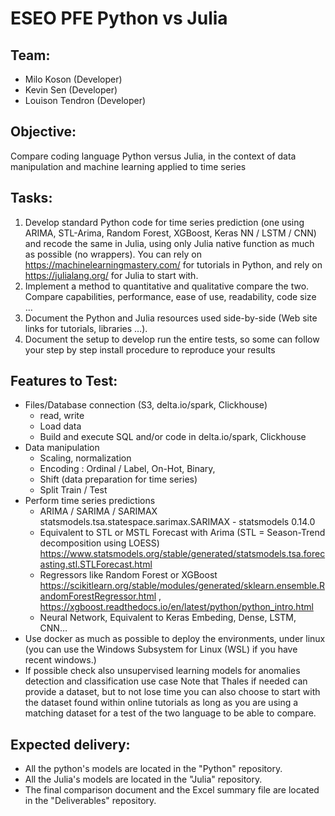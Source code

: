 # ESEO PFE Python vs Julia

## Team:
- Milo Koson (Developer)
- Kevin Sen (Developer)
- Louison Tendron (Developer)

## Objective:
Compare coding language Python versus Julia, in the context of data manipulation and machine learning applied to time
series

## Tasks:
1. Develop standard Python code for time series prediction (one using ARIMA, STL-Arima, Random Forest,
XGBoost, Keras NN / LSTM / CNN) and recode the same in Julia, using only Julia native function as much as
possible (no wrappers).
You can rely on https://machinelearningmastery.com/ for tutorials in Python, and rely on https://julialang.org/
for Julia to start with.
2. Implement a method to quantitative and qualitative compare the two. Compare capabilities, performance, ease
of use, readability, code size …
3. Document the Python and Julia resources used side-by-side (Web site links for tutorials, libraries …).
4. Document the setup to develop run the entire tests, so some can follow your step by step install procedure to
reproduce your results

## Features to Test:
- Files/Database connection (S3, delta.io/spark, Clickhouse)
  - read, write
  - Load data
  - Build and execute SQL and/or code in delta.io/spark, Clickhouse
- Data manipulation
  - Scaling, normalization
  - Encoding : Ordinal / Label, On-Hot, Binary,
  - Shift (data preparation for time series)
  - Split Train / Test
- Perform time series predictions
  - ARIMA / SARIMA / SARIMAX statsmodels.tsa.statespace.sarimax.SARIMAX - statsmodels 0.14.0
  - Equivalent to STL or MSTL Forecast with Arima (STL = Season-Trend decomposition using LOESS)
  https://www.statsmodels.org/stable/generated/statsmodels.tsa.forecasting.stl.STLForecast.html
  - Regressors like Random Forest or XGBoost https://scikitlearn.org/stable/modules/generated/sklearn.ensemble.RandomForestRegressor.html ,
  https://xgboost.readthedocs.io/en/latest/python/python_intro.html
  - Neural Network, Equivalent to Keras Embeding, Dense, LSTM, CNN…
- Use docker as much as possible to deploy the environments, under linux (you can use the Windows Subsystem
  for Linux (WSL) if you have recent windows.)
- If possible check also unsupervised learning models for anomalies detection and classification use case
  Note that Thales if needed can provide a dataset, but to not lose time you can also choose to start with the dataset
  found within online tutorials as long as you are using a matching dataset for a test of the two language to be able to
  compare.

## Expected delivery:
- All the python's models are located in the "Python" repository.
- All the Julia's models are located in the "Julia" repository.
- The final comparison document and the Excel summary file are located in the "Deliverables" repository. 
